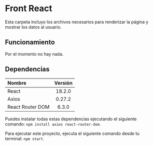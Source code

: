 # Front React
Esta carpeta incluyo los archivos necesarios para renderizar la página y mostrar los datos al usuario.

## Funcionamiento
Por el momento no hay nada.
## Dependencias 
| Nombre           | Versión |
| :--------------- | :-----: |
| React            | 18.2.0  |
| Axios            | 0.27.2  |
| React Router DOM |  6.3.0  |

Puedes instalar todas estas dependencias ejecutando el siguiente comando: `npm install axios react-router-dom`.

Para ejecutar este proyecto, ejecuta el siguiente comando desde tu terminal: `npm start`.